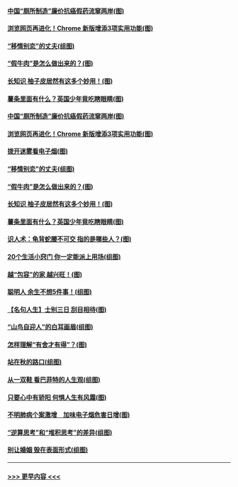 #### [中国“厕所制造”廉价抗癌假药流窜两岸(图)](../pages/p8/907723.md?t=09180955) 
#### [浏览网页再进化！Chrome 新版增添3项实用功能(图)](../pages/p8/907714.md?t=09180955) 
#### [“移情别恋”的丈夫(组图)](../pages/p8/907644.md?t=09180955) 
#### [“假牛肉”是怎么做出来的？(图)](../pages/p8/907668.md?t=09180955) 
#### [长知识 柚子皮居然有这多个妙用！(图)](../pages/p8/907425.md?t=09180955) 
#### [薯条里面有什么？英国少年竟吃瞎眼睛(图)](../pages/p8/907381.md?t=09180955) 
#### [中国“厕所制造”廉价抗癌假药流窜两岸(图)](../pages/p8/907723.md?t=09180955) 
#### [浏览网页再进化！Chrome 新版增添3项实用功能(图)](../pages/p8/907714.md?t=09180955) 
#### [拨开迷雾看电子烟(图)](../pages/p8/907427.md?t=09180955) 
#### [“移情别恋”的丈夫(组图)](../pages/p8/907644.md?t=09180955) 
#### [“假牛肉”是怎么做出来的？(图)](../pages/p8/907668.md?t=09180955) 
#### [长知识 柚子皮居然有这多个妙用！(图)](../pages/p8/907425.md?t=09180955) 
#### [薯条里面有什么？英国少年竟吃瞎眼睛(图)](../pages/p8/907381.md?t=09180955) 
#### [识人术：龟背蛇腰不可交 指的是哪些人？(图)](../pages/p8/907503.md?t=09180955) 
#### [20个生活小窍门 你一定能派上用场(组图)](../pages/p8/907510.md?t=09180955) 
#### [越“包容”的家 越兴旺！(图)](../pages/p8/907328.md?t=09180955) 
#### [聪明人 余生不想5件事！(组图)](../pages/p8/907364.md?t=09180955) 
#### [【名句人生】士别三日 刮目相待(图)](../pages/p8/906988.md?t=09180955) 
#### [“山鸟自迎人”的白耳画眉(组图)](../pages/p8/907332.md?t=09180955) 
#### [怎样理解“有舍才有得”？(图)](../pages/p8/906872.md?t=09180955) 
#### [站在秋的路口(组图)](../pages/p8/906914.md?t=09180955) 
#### [从一双鞋 看巴菲特的人生观(组图)](../pages/p8/907311.md?t=09180955) 
#### [只要心中有骄阳 何惧人生有风霜(图)](../pages/p8/907320.md?t=09180955) 
#### [不明肺病个案激增　加味电子烟危害日增(图)](../pages/p8/907307.md?t=09180955) 
#### [“逆算思考”和“堆积思考”的差异(组图)](../pages/p8/907229.md?t=09180955) 
#### [别让婚姻 毁在表面形式(组图)](../pages/p8/907118.md?t=09180955) 

----
#### [ >>> 更早内容 <<< ](../indexes/p8-earlier.md)
